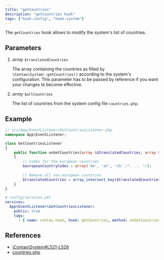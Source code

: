 ```yaml
---
title: "getCountries"
description: "getCountries hook"
tags: ["hook-config", "hook-system"]
---
```


The `getCountries` hook allows to modify the system's list of countries.


## Parameters

1. *array* `$translatedCountries`

    The array containing the countries as filled by `\Contao\System::getCountries()` according to the 
    system's configuration. This parameter has to be passed by reference if you want your changes
     to become effective.

2. *array* `$allCountries`

    The list of countries from the system config file `countries.php`.


## Example

```php
// src/App/EventListener/GetCountriesListener.php
namespace App\EventListener;

class GetCountriesListener
{
    public function onGetCountries(array &$translatedCountries, array $allCountries): void
    {
        // Codes for the european countries
        $europeanCountryCodes = array('de', 'at', 'ch' /*, ... */);
    
        // Remove all non-european countries
        $translatedCountries = array_intersect_key($translatedCountries, array_flip($europeanCountryCodes));
    }
}
```

```yml
# config/services.yml
services:
  App\EventListener\GetCountriesListener:
    public: true
    tags:
      - { name: contao.hook, hook: getCountries, method: onGetCountries }
```

## References

- [\Contao\System#L521-L528](https://github.com/contao/contao/blob/4.7.6/core-bundle/src/Resources/contao/library/Contao/System.php#L521-L528)
- [countries.php](https://github.com/contao/contao/blob/4.7.6/core-bundle/src/Resources/contao/config/countries.php)
